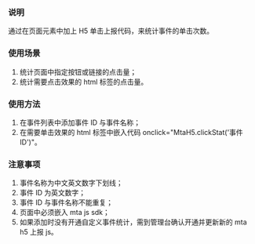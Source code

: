 ### 说明
通过在页面元素中加上 H5 单击上报代码，来统计事件的单击次数。
### 使用场景
1. 统计页面中指定按钮或链接的点击量；
2. 统计需要点击效果的 html 标签的点击量。

### 使用方法
1. 在事件列表中添加事件 ID 与事件名称；
2. 在需要单击效果的 html 标签中嵌入代码 onclick="MtaH5.clickStat('事件ID')"。

### 注意事项
1. 事件名称为中文英文数字下划线；
2. 事件 ID 为英文数字；
3. 事件 ID 与事件名称不能重复；
4. 页面中必须嵌入 mta js sdk；
5. 如果添加时没有开通自定义事件统计，需到管理台确认开通并更新新的 mta h5 上报 js。